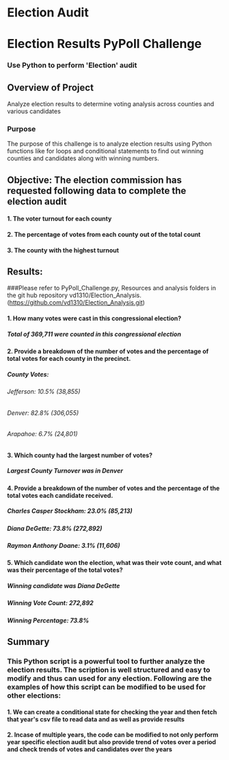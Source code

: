# Election Audit
# Election Results PyPoll Challenge
### Use Python to perform 'Election' audit
## Overview of Project
Analyze election results to determine voting analysis across counties and various candidates
### Purpose
The purpose of this challenge is to analyze election results using Python functions like for loops and conditional statements to find out winning counties and candidates along with winning numbers. 
## Objective: The election commission has requested following data to complete the election audit
#### 1. The voter turnout for each county
#### 2. The percentage of votes from each county out of the total count 
#### 3. The county with the highest turnout

## Results: 
###Please refer to PyPoll_Challenge.py, Resources and analysis folders in the git hub repository vd1310/Election_Analysis. (https://github.com/vd1310/Election_Analysis.git)
#### 1. How many votes were cast in this congressional election?
#####   Total of 369,711 were counted in this congressional election
#### 2. Provide a breakdown of the number of votes and the percentage of total votes for each county in the precinct.
#####	County Votes:
######	Jefferson: 10.5% (38,855)
######	Denver: 82.8% (306,055)
######	Arapahoe: 6.7% (24,801)
#### 3. Which county had the largest number of votes?
#####	Largest County Turnover was in Denver
#### 4. Provide a breakdown of the number of votes and the percentage of the total votes each candidate received.
#####	Charles Casper Stockham: 23.0% (85,213)
#####	Diana DeGette: 73.8% (272,892)
#####	Raymon Anthony Doane: 3.1% (11,606)
#### 5. Which candidate won the election, what was their vote count, and what was their percentage of the total votes?
#####	Winning candidate was Diana DeGette
#####	Winning Vote Count: 272,892
#####	Winning Percentage: 73.8%

## Summary
### This Python script is a powerful tool to further analyze the election results. The scription is well structured and easy to modify and thus can used for any election. Following are the examples of how this script can be modified to be used for other elections:
#### 1. We can create a conditional state for checking the year and then fetch that year's csv file to read data and as well as provide results
#### 2. Incase of multiple years, the code can be modified to not only perform year specific election audit but also provide trend of votes over a period and check trends of votes and candidates over the years
